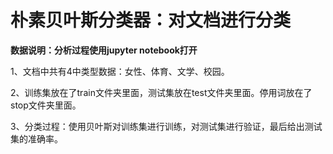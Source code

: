 # 朴素贝叶斯分类器：对文档进行分类

**数据说明：分析过程使用jupyter notebook打开**

1、文档中共有4中类型数据：女性、体育、文学、校园。

2、训练集放在了train文件夹里面，测试集放在test文件夹里面。停用词放在了stop文件夹里面。

3、分类过程：使用贝叶斯对训练集进行训练，对测试集进行验证，最后给出测试集的准确率。
